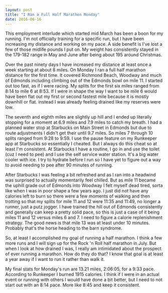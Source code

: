 ```yaml
---
layout: post
title: "I Ran a Full Half Marathon Monday"
date: 2016-06-16
---
```


This employment interlude which started mid March has been a boon for my running.  I'm not officially training for a specific run, but I have been increasing my distance and working on my pace.  A side benefit is I've lost a few of those midlife pounds I put on.   My weight has consistently stayed in the 179-182 range in May and June after being about 195 around Christmas.  

Over the past ninety days I have increased my distance at least once a week starting at about 8 miles. On Monday I ran a full half marathon distance for the first time.  It covered Richmond Beach, Woodway and much of Edmonds including climbing out of the Edmonds bowl on mile 11.  I started out too fast, as if I were racing.  My splits for the first six miles ranged from 8:14 to mile 6 at 8:53.  If I were in shape the way I want to be mile 6 would have been flat out my first or second fastest mile because it is mostly downhill or flat.  instead I was already feeling drained like my reserves were low.   

The seventh and eighth miles are slightly up hill and I ended up literally stopping for a moment at 6.9 miles and 7.9 miles to catch my breath.  I had a planned water stop at Starbucks on Main Street in Edmonds but due to route adjustments I didn't get their until 9.7 miles.  So miles 7 through 10 splits ranged from 9:28 to 9:59.  I use the pause feature on my Runkeeper app at Starbucks so essentially I cheated.  But I always do this cheat so at least I'm consistent.  At Starbucks I have a routine, I go in and use the toilet (cuz I need to pee) and I use the self service water station.  It's a big water cooler with ice.  I try to hydrate before I run so I have yet to figure out a way to avoid needing to pee after 90 minutes of running. 

After Starbucks I was feeling a bit refreshed and as I ran into a headwind was surprised to actually momentarily feel chilled.  But as mile 11 became the uphill grade out of Edmonds into Woodway I felt myself dead tired, sorta like when I was in poor shape a few years ago.  I just did not have any calories left to burn so there were a few moments of walking and then trotting so that my splits for mile 11 and 12 were 11:35 and 11:49, no longer a runner, just a putz jogger.   I have trained the hill out of Edmonds consistently and generally can keep a pretty solid pace, so this is just a case of it being miles 11 and 12 versus miles 6 and 7.  I need to figure a calorie replenishment strategy.  The good news is that mile 13 was at least under 10 minutes.  Probably that's the horse heading to the barn syndrome. 

So, at least I accomplished my goal of running a half marathon.  I think a few more runs and I will sign up for the Rock 'n Roll half marathon in July.  But when I look at how drained I was, I really am intimidated about the prospect of ever running a marathon.  How do they do that?  I know that goal is at least a year away if I want to run it rather than walk it.

My final stats for Monday's run are 13.21 miles, 2:06:05, for a 9:33 pace.  According to Runkeeper I burned 1915 calories. I think if I were in an actual event or running with others I would have done a bit better, but I need to not start out with an 8:14 pace.  More like 8:45 and keep it consistent.
